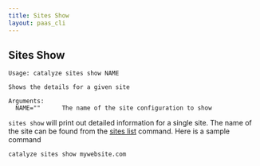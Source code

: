 ```yaml
---
title: Sites Show
layout: paas_cli
---
```


## Sites Show

```
Usage: catalyze sites show NAME

Shows the details for a given site

Arguments:
  NAME=""      The name of the site configuration to show
```

`sites show` will print out detailed information for a single site. The name of the site can be found from the [sites list](#sites-list) command. Here is a sample command

```
catalyze sites show mywebsite.com
```
